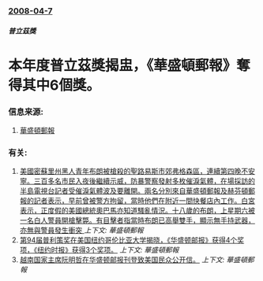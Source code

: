 ### [2008-04-7](/news/2008/04/7/index.md)

##### 普立茲獎
# 本年度普立茲獎揭盅，《華盛頓郵報》奪得其中6個獎。




### 信息来源:

1. [華盛頓郵報](http://www.washingtonpost.com/wp-dyn/content/story/2008/04/07/ST2008040701372.html)

### 有关:

1. [ 美國密蘇里州黑人青年布朗被槍殺的聖路易斯市郊弗格森區，連續第四晚不安寧。三百多名市民入夜後繼續示威，防暴警察發射多枚催淚氣體，在場採訪的半島電視台記者受催淚氣體波及要離開。兩名分別來自華盛頓郵報及赫芬頓郵報的記者表示，早前曾被警方拘留，當時他們在附近一間快餐店內工作。白宮表示，正度假的美國總統奧巴馬亦知道騷亂情況。十八歲的布朗，上星期六被一名白人警員開槍擊斃。有目擊者指當時布朗已高舉雙手，顯示無手持武器，亦無與警員發生衝突 ](/news/2014/08/13/美國密蘇里州黑人青年布朗被槍殺的聖路易斯市郊弗格森區-連續第四晚不安寧-三百多名市民入夜後繼續示威-防暴警察發射多枚催.md) _上下文: 華盛頓郵報_
2. [ 第94届普利策奖在美国纽约哥伦比亚大学揭晓，《华盛顿邮报》获得4个奖项，《纽约时报》获得3个奖项。](/news/2010/04/12/第94届普利策奖在美国纽约哥伦比亚大学揭晓-华盛顿邮报-获得4个奖项-纽约时报-获得3个奖项.md) _上下文: 華盛頓郵報_
3. [越南国家主席阮明哲在华盛顿邮报刊登致美国民众公开信。](/news/2007/06/21/越南国家主席阮明哲在华盛顿邮报刊登致美国民众公开信.md) _上下文: 華盛頓郵報_

